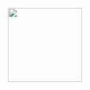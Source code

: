 

<p align="center">
  <img src="https://user-images.githubusercontent.com/74711051/211163541-2929e511-08b1-47c8-a9d5-091701289828.png" width="150" />
</p>
